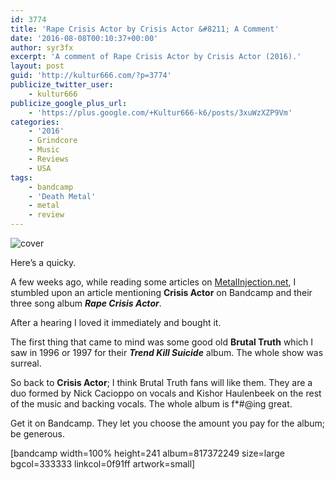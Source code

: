 ```yaml
---
id: 3774
title: 'Rape Crisis Actor by Crisis Actor &#8211; A Comment'
date: '2016-08-08T00:10:37+00:00'
author: syr3fx
excerpt: 'A comment of Rape Crisis Actor by Crisis Actor (2016).'
layout: post
guid: 'http://kultur666.com/?p=3774'
publicize_twitter_user:
    - kultur666
publicize_google_plus_url:
    - 'https://plus.google.com/+Kultur666-k6/posts/3xuWzXZP9Vm'
categories:
    - '2016'
    - Grindcore
    - Music
    - Reviews
    - USA
tags:
    - bandcamp
    - 'Death Metal'
    - metal
    - review
---
```


![cover](http://localhost:8080/wp-content/uploads/2016/08/cover1.jpg)

Here’s a quicky.

A few weeks ago, while reading some articles on [MetalInjection.net](http://www.metalinjection.net/), I stumbled upon an article mentioning **Crisis Actor** on Bandcamp and their three song album ***Rape Crisis Actor***.

After a hearing I loved it immediately and bought it.

The first thing that came to mind was some good old **Brutal Truth** which I saw in 1996 or 1997 for their ***Trend Kill Suicide*** album. The whole show was surreal.

So back to **Crisis Actor**; I think Brutal Truth fans will like them. They are a duo formed by Nick Cacioppo on vocals and Kishor Haulenbeek on the rest of the music and backing vocals. The whole album is f\*#@ing great.

Get it on Bandcamp. They let you choose the amount you pay for the album; be generous.

\[bandcamp width=100% height=241 album=817372249 size=large bgcol=333333 linkcol=0f91ff artwork=small\]